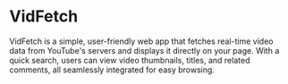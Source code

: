 # VidFetch
VidFetch is a simple, user-friendly web app that fetches real-time video data from YouTube's servers and displays it directly on your page. With a quick search, users can view video thumbnails, titles, and related comments, all seamlessly integrated for easy browsing.
